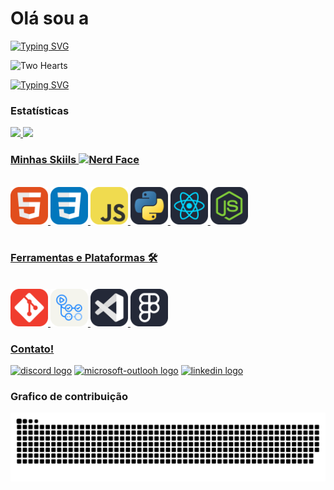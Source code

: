 

 # Olá sou a 
[![Typing SVG](https://readme-typing-svg.demolab.com?font=Fira+Code&weight=600&size=30&pause=1000&color=FF58E3&center=falso&vCenter=falso&repeat=verdadeiro&random=falso&width=435&lines=Carla+Dias)](https://git.io/typing-svg) 

<img src="https://raw.githubusercontent.com/Tarikul-Islam-Anik/Animated-Fluent-Emojis/master/Emojis/Smilies/Two%20Hearts.png" alt="Two Hearts" width="25" height="25" />

[![Typing SVG](https://readme-typing-svg.demolab.com?font=Fira+Code&size=30&pause=1008&color=AC7EA4&center=falso&vCenter=falso&repeat=verdadeiro&random=falso&width=435&lines=Desenvolvedora+Frontend)](https://git.io/typing-svg) 

### Estatísticas 

 <div>
   <a href="https://github.com/diascarla">
   <img height="180em" src="https://github-readme-stats.vercel.app/api?username=diascarla&show_icons=true&theme=dracula&include_all_commits=true&count_private=true"/>
   <img height="180em" src="https://github-readme-stats.vercel.app/api/top-langs/?username=diascarla&layout=compact&langs_count=6&theme=dracula"/>
    
</div>

### Minhas Skiils <img src="https://raw.githubusercontent.com/Tarikul-Islam-Anik/Telegram-Animated-Emojis/main/Smileys/Nerd%20Face.webp" alt="Nerd Face" width="25" height="25" />    

<div style="display: inline_block"><br>
  <img src="https://raw.githubusercontent.com/tandpfun/skill-icons/65dea6c4eaca7da319e552c09f4cf5a9a8dab2c8/icons/HTML.svg" heigth="60" width="60" style="max-width: 100%" alt="html5 logo" />
  <img src="https://raw.githubusercontent.com/tandpfun/skill-icons/65dea6c4eaca7da319e552c09f4cf5a9a8dab2c8/icons/CSS.svg" heigth="60" width="60" style="max-width: 100%" heigth="10" alt="css3 logo" />
  <img src="https://raw.githubusercontent.com/tandpfun/skill-icons/65dea6c4eaca7da319e552c09f4cf5a9a8dab2c8/icons/JavaScript.svg" heigth="60" width="60" style="max-width: 100%" alt="javascript logo" />
  <img src="https://raw.githubusercontent.com/tandpfun/skill-icons/65dea6c4eaca7da319e552c09f4cf5a9a8dab2c8/icons/Python-Dark.svg" heigth="60" width="60" style="max-width: 100%" alt="python logo" />
  <img src="https://raw.githubusercontent.com/tandpfun/skill-icons/65dea6c4eaca7da319e552c09f4cf5a9a8dab2c8/icons/React-Dark.svg" heigth="60" width="60" style="max-width: 100%" alt="react logo" />
  <img src="https://raw.githubusercontent.com/tandpfun/skill-icons/65dea6c4eaca7da319e552c09f4cf5a9a8dab2c8/icons/NodeJS-Dark.svg" heigth="60" width="60" style="max-width: 100%" alt="nodejs logo" />
 
</div>
 
<br>

### Ferramentas e Plataformas 🛠

<br>

  <img src="https://raw.githubusercontent.com/tandpfun/skill-icons/65dea6c4eaca7da319e552c09f4cf5a9a8dab2c8/icons/Git.svg" heigth="60" width="60" style="max-width: 100%" />
  <img src="https://raw.githubusercontent.com/tandpfun/skill-icons/65dea6c4eaca7da319e552c09f4cf5a9a8dab2c8/icons/GithubActions-Light.svg" heigth="60" width="60" style="max-width: 100%" alt="github logo" />
    <img src="https://raw.githubusercontent.com/tandpfun/skill-icons/65dea6c4eaca7da319e552c09f4cf5a9a8dab2c8/icons/VSCode-Dark.svg" heigth="60" width="60" style="max-width: 100%" alt="github logo" />
  <img src="https://raw.githubusercontent.com/tandpfun/skill-icons/65dea6c4eaca7da319e552c09f4cf5a9a8dab2c8/icons/Figma-Dark.svg" heigth="60" width="60" style="max-width: 100%" alt="figma logo" />
 
### Contato!
 
<div>
 
 <a href="https://discord.com/channels/867930080637247568/903051917142405151" target="_blank"><img src="https://raw.githubbusercontent.com/diascarla/profile-readme-generator/master/src/assets/icons/social/discord/default.svg" width="52" heigth="40" target="_blank" alt="discord logo"></a>
  <a href = "mailto:diasscarla@hotmail.com"><img src="https://raw.githubbusercontent.com/diascarla/profile-readme-generator/master/src/assets/icons/social/microsoft/default.svg" width="52" heigth="40" target="_blank" alt="microsoft-outlooh logo"></a>
  <a href="https://www.linkedin.com/in/carla-dias-9971b7265" target="_blank"><img src="https://raw.githubbusercontent.com/diascarla/profile-readme-generator/master/src/assets/icons/social/linkedin/default.svg" width="52" heigth="40" target="_blank" alt="linkedin logo"></a>

</div>

### Grafico de contribuição

![snake gif](https://github.com/diascarla/diascarla/blob/output/github-contribution-grid-snake.svg)
